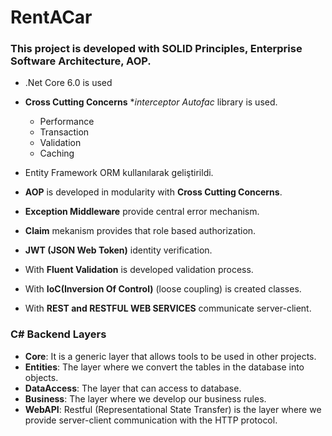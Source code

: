 # RentACar

### This project is developed with SOLID Principles, Enterprise Software Architecture, AOP.
 
* .Net Core 6.0 is used
* **Cross Cutting Concerns**  **interceptor *Autofac** library is used.
  * Performance   
  * Transaction
  * Validation
  * Caching

* Entity Framework ORM kullanılarak geliştirildi.
* **AOP** is developed in modularity with **Cross Cutting Concerns**. 
* **Exception Middleware** provide central error mechanism.
* **Claim** mekanism provides that role based authorization.
* **JWT (JSON Web Token)** identity verification.
* With **Fluent Validation** is developed validation process.
* With **IoC(Inversion Of Control)** (loose coupling) is created classes.
* With **REST and RESTFUL WEB SERVICES** communicate server-client.

### C# Backend Layers

* **Core**: It is a generic layer that allows tools to be used in other projects. 
* **Entities**: The layer where we convert the tables in the database into objects.
* **DataAccess**: The layer that can access to database.
* **Business**: The layer where we develop our business rules.
* **WebAPI**: Restful (Representational State Transfer) is the layer where we provide server-client communication with the HTTP protocol.
